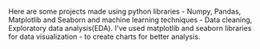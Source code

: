 Here are some projects made using python libraries - Numpy, Pandas, Matplotlib and Seaborn and machine learning techniques - Data cleaning, Exploratory data analysis(EDA). 
I've used matplotlib and seaborn libraries for data visualization - to create charts for better analysis.

